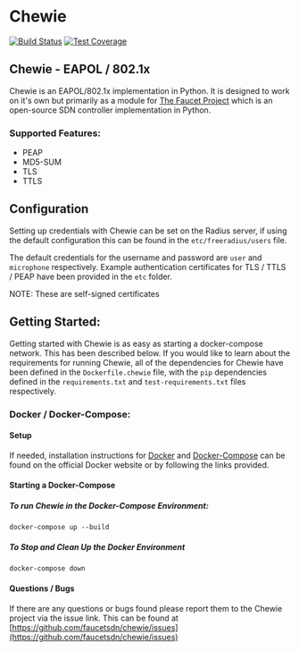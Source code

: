 # Chewie

[![Build Status](https://github.com/faucetsdn/chewie/workflows/Unit%20tests/badge.svg?branch=master)](https://github.com/faucetsdn/chewie/actions?query=workflow%3A%22Unit+tests%22)
[![Test Coverage](https://codecov.io/gh/faucetsdn/chewie/branch/master/graph/badge.svg)](https://codecov.io/gh/faucetsdn/chewie)

## Chewie - EAPOL / 802.1x
Chewie is an EAPOL/802.1x implementation in Python.
It is designed to work on it's own but primarily as a module for [The Faucet Project](https://github.com/faucetsdn/faucet)
which is an open-source SDN controller implementation in Python.

### Supported Features:
* PEAP
* MD5-SUM
* TLS
* TTLS

## Configuration
Setting up credentials with Chewie can be set on the Radius server, if using the default configuration this can be found
in the `etc/freeradius/users` file.

The default credentials for the username and password are `user` and `microphone` respectively.
Example authentication certificates for TLS / TTLS / PEAP have been provided in the `etc` folder.

NOTE: These are self-signed certificates

## Getting Started:

Getting started with Chewie is as easy as starting a docker-compose network. This has been described below.
If you would like to learn about the requirements for running Chewie, all of the dependencies for Chewie have been
defined in the `Dockerfile.chewie` file, with the `pip` dependencies defined in the `requirements.txt` and
`test-requirements.txt` files respectively.

### Docker / Docker-Compose:

#### Setup

If needed, installation instructions for [Docker](https://store.docker.com/) and [Docker-Compose](https://docs.docker.com/compose/) can be
found on the official Docker website or by following the links provided.

#### Starting a Docker-Compose

##### To run Chewie in the Docker-Compose Environment:

`docker-compose up --build`

##### To Stop and Clean Up the Docker Environment

`docker-compose down`

#### Questions / Bugs

If there are any questions or bugs found please report them to the Chewie project via the issue link.
This can be found at
[https://github.com/faucetsdn/chewie/issues](https://github.com/faucetsdn/chewie/issues)
